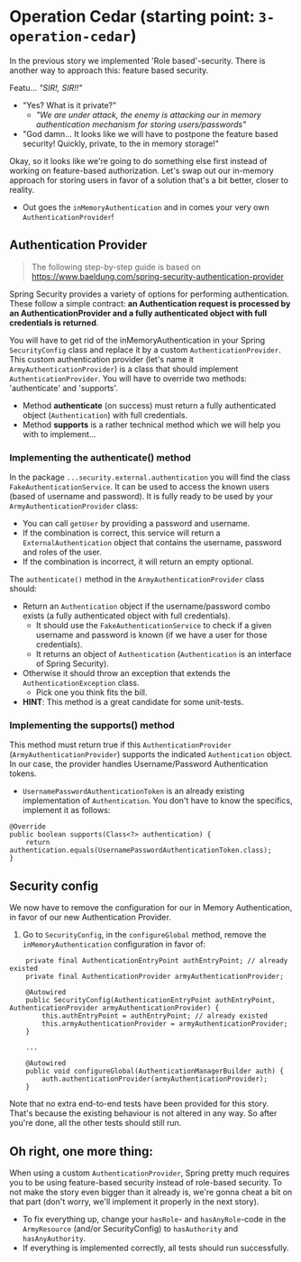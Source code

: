 # Operation Cedar (starting point: `3-operation-cedar`)
In the previous story we implemented 'Role based'-security. There is another way to approach this: feature based security.

Featu... _"SIR!, SIR!!"_
- "Yes? What is it private?"
    - _"We are under attack, the enemy is attacking our in memory authentication mechanism for storing users/passwords"_
- "God damn... It looks like we will have to postpone the feature based security! Quickly, private, to the in memory storage!"

Okay, so it looks like we're going to do something else first instead of working on feature-based authorization. 
Let's swap out our in-memory approach for storing users in favor of a solution that's a bit better, closer to reality. 
- Out goes the `inMemoryAuthentication` and in comes your very own `AuthenticationProvider`!

## Authentication Provider

> The following step-by-step guide is based on https://www.baeldung.com/spring-security-authentication-provider

Spring Security provides a variety of options for performing authentication. These follow a simple contract: 
**an Authentication request is processed by an AuthenticationProvider and a fully authenticated object with full credentials is returned**.

You will have to get rid of the inMemoryAuthentication in your Spring `SecurityConfig` class and replace it by a custom `AuthenticationProvider`.
This custom authentication provider (let's name it `ArmyAuthenticationProvider`) is a class that should implement `AuthenticationProvider`. 
You will have to override two methods: 'authenticate' and 'supports'.
- Method **authenticate** (on success) must return a fully authenticated object (`Authentication`) with full credentials.
- Method **supports** is a rather technical method which we will help you with to implement...

### Implementing the authenticate() method
In the package `...security.external.authentication` you will find the class `FakeAuthenticationService`. 
It can be used to access the known users (based of username and password).
It is fully ready to be used by your `ArmyAuthenticationProvider` class:
- You can call `getUser` by providing a password and username. 
- If the combination is correct, this service will return a `ExternalAuthentication` object that contains the username, 
password and roles of the user.
- If the combination is incorrect, it will return an empty optional.

The `authenticate()` method in the `ArmyAuthenticationProvider` class should:
- Return an `Authentication` object if the username/password combo exists (a fully authenticated object with full credentials).
    - It should use the `FakeAuthenticationService` to check if a given username and password is known (if we have a user for those credentials).
    - It returns an object of `Authentication` (`Authentication` is an interface of Spring Security). 
- Otherwise it should throw an exception that extends the `AuthenticationException` class.
    - Pick one you think fits the bill.
- **HINT**: This method is a great candidate for some unit-tests.

### Implementing the supports() method
This method must return true if this `AuthenticationProvider` (`ArmyAuthenticationProvider`) supports the indicated `Authentication` object. 
In our case, the provider handles Username/Password Authentication tokens. 
- `UsernamePasswordAuthenticationToken` is an already existing implementation of `Authentication`.
You don't have to know the specifics, implement it as follows:
```
@Override
public boolean supports(Class<?> authentication) {
    return authentication.equals(UsernamePasswordAuthenticationToken.class);
}
```

## Security config

We now have to remove the configuration for our in Memory Authentication, in favor of our new Authentication Provider.
1. Go to `SecurityConfig`, in the `configureGlobal` method, remove the `inMemoryAuthentication` configuration in favor of:
```
    private final AuthenticationEntryPoint authEntryPoint; // already existed
    private final AuthenticationProvider armyAuthenticationProvider;

    @Autowired
    public SecurityConfig(AuthenticationEntryPoint authEntryPoint, AuthenticationProvider armyAuthenticationProvider) {
        this.authEntryPoint = authEntryPoint; // already existed
        this.armyAuthenticationProvider = armyAuthenticationProvider;
    }

    ...

    @Autowired
    public void configureGlobal(AuthenticationManagerBuilder auth) {
        auth.authenticationProvider(armyAuthenticationProvider);
    }
```

Note that no extra end-to-end tests have been provided for this story. 
That's because the existing behaviour is not altered in any way. So after you're done, all the other tests should still run.

## Oh right, one more thing:

When using a custom `AuthenticationProvider`, Spring pretty much requires you to be using feature-based security instead of role-based security. 
To not make the story even bigger than it already is, we're gonna cheat a bit on that part (don't worry, we'll implement it properly in the next story).
- To fix everything up, change your `hasRole`- and `hasAnyRole`-code in the `ArmyResource` (and/or SecurityConfig) to `hasAuthority` and `hasAnyAuthority`.
- If everything is implemented correctly, all tests should run successfully.
